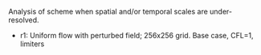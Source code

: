 Analysis of scheme when spatial and/or temporal scales are
under-resolved.

- r1: Uniform flow with perturbed field; 256x256 grid. Base case,
  CFL=1, limiters